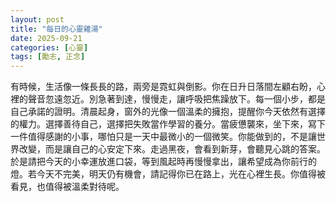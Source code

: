 ```yaml
---
layout: post
title: "每日的心靈雞湯"
date: 2025-09-21
categories: [心靈]
tags: [勵志, 正念]
---
```


有時候，生活像一條長長的路，兩旁是霓虹與倒影。你在日升日落間左顧右盼，心裡的聲音忽遠忽近。別急著到達，慢慢走，讓呼吸把焦躁放下。每一個小步，都是自己承諾的證明。清晨起身，窗外的光像一個溫柔的擁抱，提醒你今天依然有選擇的權力。選擇善待自己，選擇把失敗當作學習的養分。當疲憊襲來，坐下來，寫下一件值得感謝的小事，哪怕只是一天中最微小的一個微笑。你能做到的，不是讓世界改變，而是讓自己的心安定下來。走過黑夜，會看到新芽，會聽見心跳的答案。於是請把今天的小幸運放進口袋，等到風起時再慢慢拿出，讓希望成為你前行的燈。若今天不完美，明天仍有機會，請記得你已在路上，光在心裡生長。你值得被看見，也值得被溫柔對待呢。